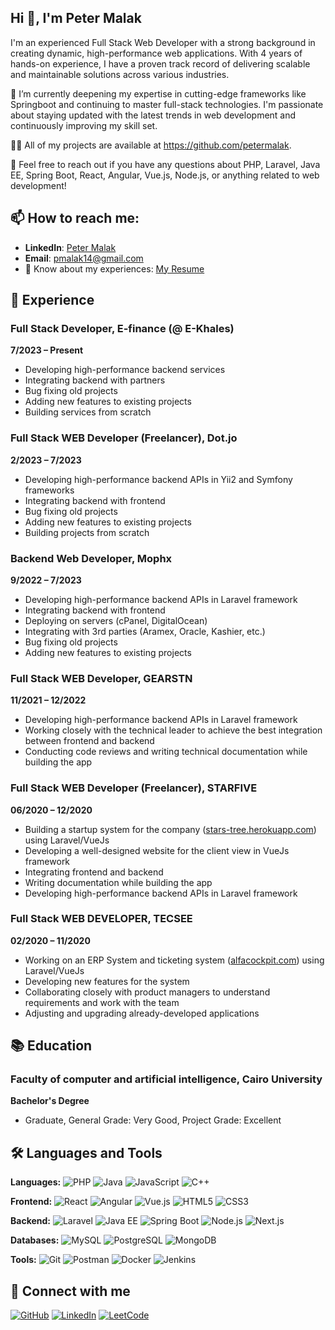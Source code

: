 ## Hi 👋, I'm Peter Malak

I'm an experienced Full Stack Web Developer with a strong background in creating dynamic, high-performance web applications. With 4 years of hands-on experience, I have a proven track record of delivering scalable and maintainable solutions across various industries.

🌱 I’m currently deepening my expertise in cutting-edge frameworks like Springboot and continuing to master full-stack technologies. I'm passionate about staying updated with the latest trends in web development and continuously improving my skill set.

👨‍💻 All of my projects are available at https://github.com/petermalak.

💬 Feel free to reach out if you have any questions about PHP, Laravel, Java EE, Spring Boot, React, Angular, Vue.js, Node.js, or anything related to web development!

## 📫 How to reach me:

- **LinkedIn**: [Peter Malak](https://linkedin.com/in/peter-malak-b8860b189)
- **Email**: [pmalak14@gmail.com](mailto:pmalak14@gmail.com)
- 📄 Know about my experiences: [My Resume](https://drive.google.com/file/d/1jOWpdqsNe2d68_Jlxzsd9GDj_mfM1Kt6/view?usp=drivesdk)


## 🚀 Experience

### Full Stack Developer, E-finance (@ E-Khales)
**7/2023 – Present**
- Developing high-performance backend services
- Integrating backend with partners
- Bug fixing old projects
- Adding new features to existing projects
- Building services from scratch

### Full Stack WEB Developer (Freelancer), Dot.jo
**2/2023 – 7/2023**
- Developing high-performance backend APIs in Yii2 and Symfony frameworks
- Integrating backend with frontend
- Bug fixing old projects
- Adding new features to existing projects
- Building projects from scratch

### Backend Web Developer, Mophx
**9/2022 – 7/2023**
- Developing high-performance backend APIs in Laravel framework
- Integrating backend with frontend
- Deploying on servers (cPanel, DigitalOcean)
- Integrating with 3rd parties (Aramex, Oracle, Kashier, etc.)
- Bug fixing old projects
- Adding new features to existing projects

### Full Stack WEB Developer, GEARSTN
**11/2021 – 12/2022**
- Developing high-performance backend APIs in Laravel framework
- Working closely with the technical leader to achieve the best integration between frontend and backend
- Conducting code reviews and writing technical documentation while building the app

### Full Stack WEB Developer (Freelancer), STARFIVE
**06/2020 – 12/2020**
- Building a startup system for the company ([stars-tree.herokuapp.com](https://stars-tree.herokuapp.com)) using Laravel/VueJs
- Developing a well-designed website for the client view in VueJs framework
- Integrating frontend and backend
- Writing documentation while building the app
- Developing high-performance backend APIs in Laravel framework

### Full Stack WEB DEVELOPER, TECSEE
**02/2020 – 11/2020**
- Working on an ERP System and ticketing system ([alfacockpit.com](https://alfacockpit.com)) using Laravel/VueJs
- Developing new features for the system
- Collaborating closely with product managers to understand requirements and work with the team
- Adjusting and upgrading already-developed applications



## 📚 Education

### Faculty of computer and artificial intelligence, Cairo University
**Bachelor's Degree**
- Graduate, General Grade: Very Good, Project Grade: Excellent


## 🛠️ Languages and Tools

**Languages:**
![PHP](https://img.shields.io/badge/PHP-777BB4?style=for-the-badge&logo=php&logoColor=white)
![Java](https://img.shields.io/badge/Java-007396?style=for-the-badge&logo=java&logoColor=white)
![JavaScript](https://img.shields.io/badge/JavaScript-F7DF1E?style=for-the-badge&logo=javascript&logoColor=black)
![C++](https://img.shields.io/badge/C++-00599C?style=for-the-badge&logo=c%2B%2B&logoColor=white)

**Frontend:**
![React](https://img.shields.io/badge/React-20232A?style=for-the-badge&logo=react&logoColor=61DAFB)
![Angular](https://img.shields.io/badge/Angular-DD0031?style=for-the-badge&logo=angular&logoColor=white)
![Vue.js](https://img.shields.io/badge/Vue.js-4FC08D?style=for-the-badge&logo=vue.js&logoColor=white)
![HTML5](https://img.shields.io/badge/HTML5-E34F26?style=for-the-badge&logo=html5&logoColor=white)
![CSS3](https://img.shields.io/badge/CSS3-1572B6?style=for-the-badge&logo=css3&logoColor=white)

**Backend:**
![Laravel](https://img.shields.io/badge/Laravel-FF2D20?style=for-the-badge&logo=laravel&logoColor=white)
![Java EE](https://img.shields.io/badge/Java%20EE-007396?style=for-the-badge&logo=java&logoColor=white)
![Spring Boot](https://img.shields.io/badge/Spring%20Boot-6DB33F?style=for-the-badge&logo=spring-boot&logoColor=white)
![Node.js](https://img.shields.io/badge/Node.js-339933?style=for-the-badge&logo=node.js&logoColor=white)
![Next.js](https://img.shields.io/badge/Next.js-000000?style=for-the-badge&logo=next.js&logoColor=white)

**Databases:**
![MySQL](https://img.shields.io/badge/MySQL-4479A1?style=for-the-badge&logo=mysql&logoColor=white)
![PostgreSQL](https://img.shields.io/badge/PostgreSQL-336791?style=for-the-badge&logo=postgresql&logoColor=white)
![MongoDB](https://img.shields.io/badge/MongoDB-4EA94B?style=for-the-badge&logo=mongodb&logoColor=white)

**Tools:**
![Git](https://img.shields.io/badge/Git-F05032?style=for-the-badge&logo=git&logoColor=white)
![Postman](https://img.shields.io/badge/Postman-FF6C37?style=for-the-badge&logo=postman&logoColor=white)
![Docker](https://img.shields.io/badge/Docker-2496ED?style=for-the-badge&logo=docker&logoColor=white)
![Jenkins](https://img.shields.io/badge/Jenkins-D24939?style=for-the-badge&logo=jenkins&logoColor=white)

## 🤝 Connect with me

[![GitHub](https://img.shields.io/badge/GitHub-181717?style=for-the-badge&logo=github&logoColor=white)](https://github.com/petermalak)
[![LinkedIn](https://img.shields.io/badge/LinkedIn-0A66C2?style=for-the-badge&logo=linkedin&logoColor=white)](https://linkedin.com/in/peter-malak-b8860b189)
[![LeetCode](https://img.shields.io/badge/LeetCode-FFA116?style=for-the-badge&logo=leetcode&logoColor=white)](https://leetcode.com/u/petermalak/)
